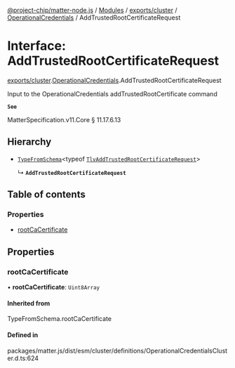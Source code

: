[@project-chip/matter-node.js](../README.md) / [Modules](../modules.md) / [exports/cluster](../modules/exports_cluster.md) / [OperationalCredentials](../modules/exports_cluster.OperationalCredentials.md) / AddTrustedRootCertificateRequest

# Interface: AddTrustedRootCertificateRequest

[exports/cluster](../modules/exports_cluster.md).[OperationalCredentials](../modules/exports_cluster.OperationalCredentials.md).AddTrustedRootCertificateRequest

Input to the OperationalCredentials addTrustedRootCertificate command

**`See`**

MatterSpecification.v11.Core § 11.17.6.13

## Hierarchy

- [`TypeFromSchema`](../modules/exports_tlv.md#typefromschema)\<typeof [`TlvAddTrustedRootCertificateRequest`](../modules/exports_cluster.OperationalCredentials.md#tlvaddtrustedrootcertificaterequest)\>

  ↳ **`AddTrustedRootCertificateRequest`**

## Table of contents

### Properties

- [rootCaCertificate](exports_cluster.OperationalCredentials.AddTrustedRootCertificateRequest.md#rootcacertificate)

## Properties

### rootCaCertificate

• **rootCaCertificate**: `Uint8Array`

#### Inherited from

TypeFromSchema.rootCaCertificate

#### Defined in

packages/matter.js/dist/esm/cluster/definitions/OperationalCredentialsCluster.d.ts:624
